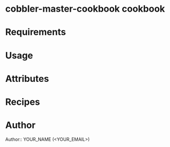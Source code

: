 # cobbler-master-cookbook cookbook

# Requirements

# Usage

# Attributes

# Recipes

# Author

Author:: YOUR_NAME (<YOUR_EMAIL>)
